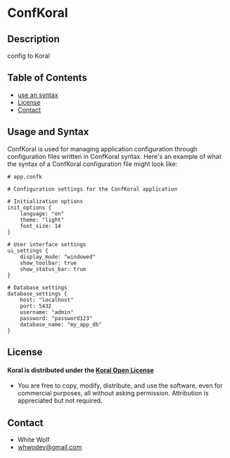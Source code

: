 # ConfKoral

## Description

config to Koral

## Table of Contents

- [use an syntax](#use-an-syntax)
- [License](#license)
- [Contact](#contact)

## Usage and Syntax

ConfKoral is used for managing application configuration through configuration files written in ConfKoral syntax. Here's an example of what the syntax of a ConfKoral configuration file might look like:
```
# app.confk

# Configuration settings for the ConfKoral application

# Initialization options
init_options {
    language: "en"
    theme: "light"
    font_size: 14
}

# User interface settings
ui_settings {
    display_mode: "windowed"
    show_toolbar: true
    show_status_bar: true
}

# Database settings
database_settings {
    host: "localhost"
    port: 5432
    username: "admin"
    password: "password123"
    database_name: "my_app_db"
}
```


## License

#### Koral is distributed under the [Koral Open License](https://koral-open-lisense.netlify.app)
- You are free to copy, modify, distribute, and use the software, even for commercial purposes, all without asking permission. Attribution is appreciated but not required. 

## Contact

- White Wolf
- whwodev@gmail.com
